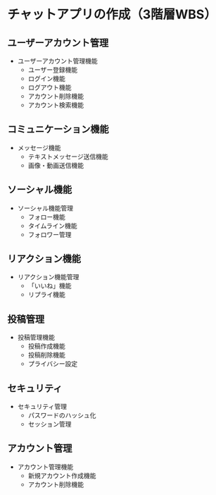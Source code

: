 # チャットアプリの作成（3階層WBS）

## ユーザーアカウント管理
- ユーザーアカウント管理機能
  - ユーザー登録機能
  - ログイン機能
  - ログアウト機能
  - アカウント削除機能
  - アカウント検索機能

## コミュニケーション機能
- メッセージ機能
  - テキストメッセージ送信機能
  - 画像・動画送信機能

## ソーシャル機能
- ソーシャル機能管理
  - フォロー機能
  - タイムライン機能
  - フォロワー管理

## リアクション機能
- リアクション機能管理
  - 「いいね」機能
  - リプライ機能

## 投稿管理
- 投稿管理機能
  - 投稿作成機能
  - 投稿削除機能
  - プライバシー設定

## セキュリティ
- セキュリティ管理
  - パスワードのハッシュ化
  - セッション管理

## アカウント管理
- アカウント管理機能
  - 新規アカウント作成機能
  - アカウント削除機能


